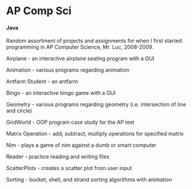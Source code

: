 # AP Comp Sci
#### Java

Random assortment of projects and assignments for when I first started programming in AP Computer Science, Mr. Luc, 2008-2009.

Airplane - an interactive airplane seating program with a GUI

Animation - various programs regarding animation

Antfarm Student - an antfarm

Bingo - an interactive bingo game with a GUI

Geometry - various programs regarding geometry (i.e. intersection of line and circle)

GridWorld - OOP program case study for the AP test

Matrix Operation - add, subtract, multiply operations for specified matrix

Nim - plays a game of nim against a dumb or smart computer

Reader - practice reading and writing files

ScatterPlots - creates a scatter plot from user input

Sorting - bucket, shell, and strand sorting algorithms with animation